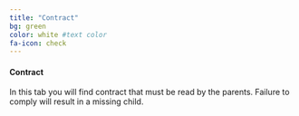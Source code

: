 ```yaml
---
title: "Contract"
bg: green
color: white #text color
fa-icon: check
---
```


#### Contract 
In this tab you will find contract that must be read by the parents. Failure to comply will result in a missing child.
